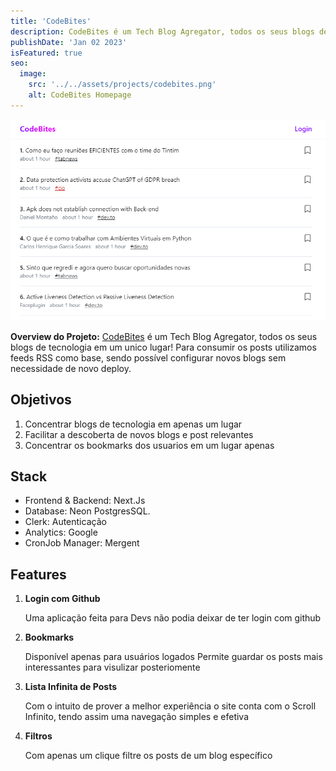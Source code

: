 ```yaml
---
title: 'CodeBites'
description: CodeBites é um Tech Blog Agregator, todos os seus blogs de tecnologia em um unico lugar!
publishDate: 'Jan 02 2023'
isFeatured: true
seo:
  image:
    src: '../../assets/projects/codebites.png'
    alt: CodeBites Homepage
---
```


<a href="https://www.codebites.dev/">![CodeBites Homepage](../../assets/projects/codebites.png)</a>

**Overview do Projeto:**
[CodeBites](https://www.codebites.dev/) é um Tech Blog Agregator, todos os seus blogs de tecnologia em um unico lugar!
Para consumir os posts utilizamos feeds RSS como base, sendo possível configurar novos blogs sem necessidade de novo deploy.


## Objetivos

1. Concentrar blogs de tecnologia em apenas um lugar
2. Facilitar a descoberta de novos blogs e post relevantes
3. Concentrar os bookmarks dos usuarios em um lugar apenas

## Stack

- Frontend & Backend: Next.Js
- Database: Neon PostgresSQL.
- Clerk: Autenticação
- Analytics: Google
- CronJob Manager: Mergent

## Features

1. **Login com Github**

    Uma aplicação feita para Devs não podia deixar de ter login com github

2. **Bookmarks**

    Disponível apenas para usuários logados
    Permite guardar os posts mais interessantes para visulizar posteriomente

3. **Lista Infinita de Posts**

    Com o intuito de prover a melhor experiência o site conta com o Scroll Infinito,
tendo assim uma navegação simples e efetiva

4. **Filtros**

    Com apenas um clique filtre os posts de um blog específico


